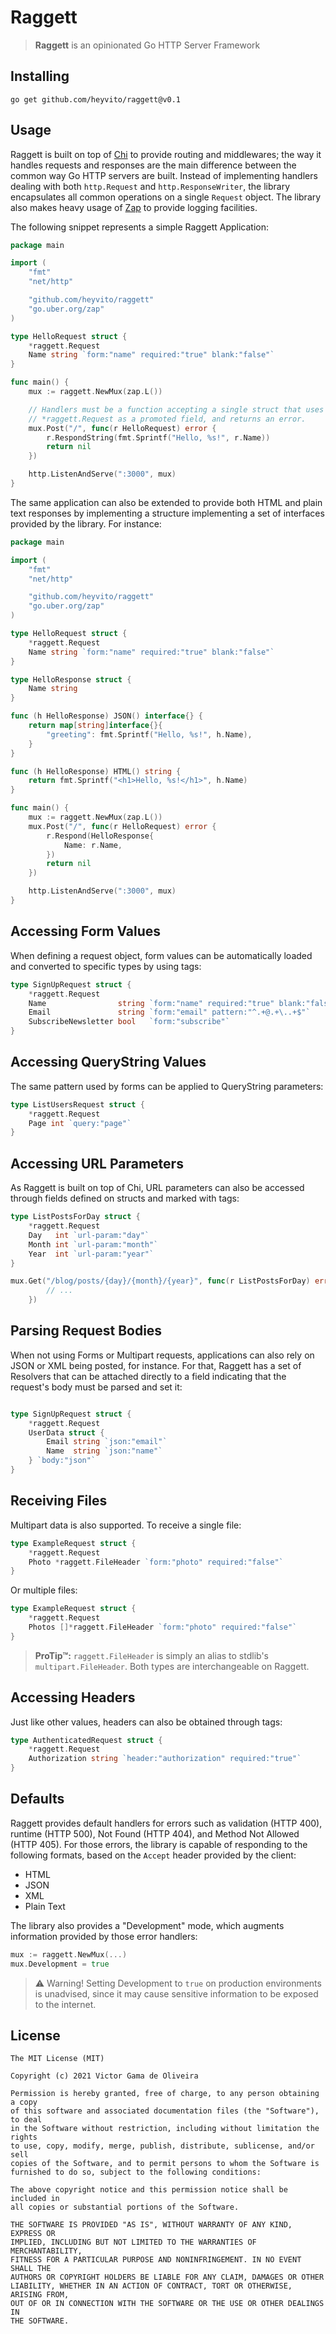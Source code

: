 # Raggett

> **Raggett** is an opinionated Go HTTP Server Framework

## Installing

```
go get github.com/heyvito/raggett@v0.1
```

## Usage

Raggett is built on top of [Chi](https://github.com/go-chi/chi) to provide
routing and middlewares; the way it handles requests and responses are the
main difference between the common way Go HTTP servers are built. Instead of
implementing handlers dealing with both `http.Request` and
`http.ResponseWriter`, the library encapsulates all common operations on a
single `Request` object. The library also makes heavy usage of [Zap](https://github.com/uber-go/zap)
to provide logging facilities.

The following snippet represents a simple Raggett Application:

```go
package main

import (
    "fmt"
    "net/http"

    "github.com/heyvito/raggett"
    "go.uber.org/zap"
)

type HelloRequest struct {
    *raggett.Request
    Name string `form:"name" required:"true" blank:"false"`
}

func main() {
    mux := raggett.NewMux(zap.L())

    // Handlers must be a function accepting a single struct that uses
    // *raggett.Request as a promoted field, and returns an error.
    mux.Post("/", func(r HelloRequest) error {
        r.RespondString(fmt.Sprintf("Hello, %s!", r.Name))
        return nil
    })

    http.ListenAndServe(":3000", mux)
}
```


The same application can also be extended to provide both HTML and plain text
responses by implementing a structure implementing a set of interfaces provided
by the library. For instance:

```go
package main

import (
    "fmt"
    "net/http"

    "github.com/heyvito/raggett"
    "go.uber.org/zap"
)

type HelloRequest struct {
    *raggett.Request
    Name string `form:"name" required:"true" blank:"false"`
}

type HelloResponse struct {
    Name string
}

func (h HelloResponse) JSON() interface{} {
    return map[string]interface{}{
        "greeting": fmt.Sprintf("Hello, %s!", h.Name),
    }
}

func (h HelloResponse) HTML() string {
    return fmt.Sprintf("<h1>Hello, %s!</h1>", h.Name)
}

func main() {
    mux := raggett.NewMux(zap.L())
    mux.Post("/", func(r HelloRequest) error {
        r.Respond(HelloResponse{
            Name: r.Name,
        })
        return nil
    })

    http.ListenAndServe(":3000", mux)
}
```

## Accessing Form Values

When defining a request object, form values can be automatically loaded and
converted to specific types by using tags:

```go
type SignUpRequest struct {
    *raggett.Request
    Name                string `form:"name" required:"true" blank:"false"`
    Email               string `form:"email" pattern:"^.+@.+\..+$"`
    SubscribeNewsletter bool   `form:"subscribe"`
}
```

## Accessing QueryString Values

The same pattern used by forms can be applied to QueryString parameters:

```go
type ListUsersRequest struct {
    *raggett.Request
    Page int `query:"page"`
}
```

## Accessing URL Parameters

As Raggett is built on top of Chi, URL parameters can also be accessed through
fields defined on structs and marked with tags:

```go
type ListPostsForDay struct {
    *raggett.Request
    Day   int `url-param:"day"`
    Month int `url-param:"month"`
    Year  int `url-param:"year"`
}

mux.Get("/blog/posts/{day}/{month}/{year}", func(r ListPostsForDay) error {
        // ...
    })
```

## Parsing Request Bodies
When not using Forms or Multipart requests, applications can also rely on
JSON or XML being posted, for instance. For that, Raggett has a set of Resolvers
that can be attached directly to a field indicating that the request's body
must be parsed and set it:

```go

type SignUpRequest struct {
    *raggett.Request
    UserData struct {
        Email string `json:"email"`
        Name  string `json:"name"`
    } `body:"json"`
}
```

## Receiving Files

Multipart data is also supported. To receive a single file:

```go
type ExampleRequest struct {
    *raggett.Request
    Photo *raggett.FileHeader `form:"photo" required:"false"`
}
```

Or multiple files:

```go
type ExampleRequest struct {
    *raggett.Request
    Photos []*raggett.FileHeader `form:"photo" required:"false"`
}
```

> **ProTip™:** `raggett.FileHeader` is simply an alias to stdlib's
`multipart.FileHeader`. Both types are interchangeable on Raggett.


## Accessing Headers
Just like other values, headers can also be obtained through tags:

```go
type AuthenticatedRequest struct {
    *raggett.Request
    Authorization string `header:"authorization" required:"true"`
}
```

## Defaults

Raggett provides default handlers for errors such as validation (HTTP 400),
runtime (HTTP 500), Not Found (HTTP 404), and Method Not Allowed (HTTP 405). For
those errors, the library is capable of responding to the following formats,
based on the `Accept` header provided by the client:

- HTML
- JSON
- XML
- Plain Text

The library also provides a "Development" mode, which augments information
provided by those error handlers:

```go
mux := raggett.NewMux(...)
mux.Development = true
```

> :warning: Warning! Setting Development to `true` on production environments is
unadvised, since it may cause sensitive information to be exposed to the
internet.

## License

```
The MIT License (MIT)

Copyright (c) 2021 Victor Gama de Oliveira

Permission is hereby granted, free of charge, to any person obtaining a copy
of this software and associated documentation files (the "Software"), to deal
in the Software without restriction, including without limitation the rights
to use, copy, modify, merge, publish, distribute, sublicense, and/or sell
copies of the Software, and to permit persons to whom the Software is
furnished to do so, subject to the following conditions:

The above copyright notice and this permission notice shall be included in
all copies or substantial portions of the Software.

THE SOFTWARE IS PROVIDED "AS IS", WITHOUT WARRANTY OF ANY KIND, EXPRESS OR
IMPLIED, INCLUDING BUT NOT LIMITED TO THE WARRANTIES OF MERCHANTABILITY,
FITNESS FOR A PARTICULAR PURPOSE AND NONINFRINGEMENT. IN NO EVENT SHALL THE
AUTHORS OR COPYRIGHT HOLDERS BE LIABLE FOR ANY CLAIM, DAMAGES OR OTHER
LIABILITY, WHETHER IN AN ACTION OF CONTRACT, TORT OR OTHERWISE, ARISING FROM,
OUT OF OR IN CONNECTION WITH THE SOFTWARE OR THE USE OR OTHER DEALINGS IN
THE SOFTWARE.
```
